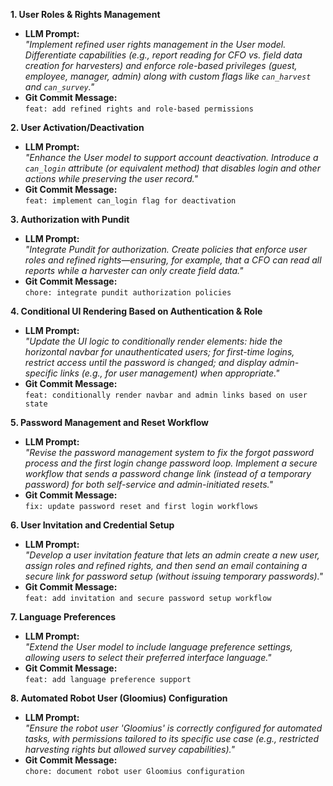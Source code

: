 **1. User Roles & Rights Management**  
- **LLM Prompt:**  
  *"Implement refined user rights management in the User model. Differentiate capabilities (e.g., report reading for CFO vs. field data creation for harvesters) and enforce role-based privileges (guest, employee, manager, admin) along with custom flags like `can_harvest` and `can_survey`."*  
- **Git Commit Message:**  
  `feat: add refined rights and role-based permissions`

**2. User Activation/Deactivation**  
- **LLM Prompt:**  
  *"Enhance the User model to support account deactivation. Introduce a `can_login` attribute (or equivalent method) that disables login and other actions while preserving the user record."*  
- **Git Commit Message:**  
  `feat: implement can_login flag for deactivation`

**3. Authorization with Pundit**  
- **LLM Prompt:**  
  *"Integrate Pundit for authorization. Create policies that enforce user roles and refined rights—ensuring, for example, that a CFO can read all reports while a harvester can only create field data."*  
- **Git Commit Message:**  
  `chore: integrate pundit authorization policies`

**4. Conditional UI Rendering Based on Authentication & Role**  
- **LLM Prompt:**  
  *"Update the UI logic to conditionally render elements: hide the horizontal navbar for unauthenticated users; for first-time logins, restrict access until the password is changed; and display admin-specific links (e.g., for user management) when appropriate."*  
- **Git Commit Message:**  
  `feat: conditionally render navbar and admin links based on user state`

**5. Password Management and Reset Workflow**  
- **LLM Prompt:**  
  *"Revise the password management system to fix the forgot password process and the first login change password loop. Implement a secure workflow that sends a password change link (instead of a temporary password) for both self-service and admin-initiated resets."*  
- **Git Commit Message:**  
  `fix: update password reset and first login workflows`

**6. User Invitation and Credential Setup**  
- **LLM Prompt:**  
  *"Develop a user invitation feature that lets an admin create a new user, assign roles and refined rights, and then send an email containing a secure link for password setup (without issuing temporary passwords)."*  
- **Git Commit Message:**  
  `feat: add invitation and secure password setup workflow`

**7. Language Preferences**  
- **LLM Prompt:**  
  *"Extend the User model to include language preference settings, allowing users to select their preferred interface language."*  
- **Git Commit Message:**  
  `feat: add language preference support`

**8. Automated Robot User (Gloomius) Configuration**  
- **LLM Prompt:**  
  *"Ensure the robot user 'Gloomius' is correctly configured for automated tasks, with permissions tailored to its specific use case (e.g., restricted harvesting rights but allowed survey capabilities)."*  
- **Git Commit Message:**  
  `chore: document robot user Gloomius configuration`